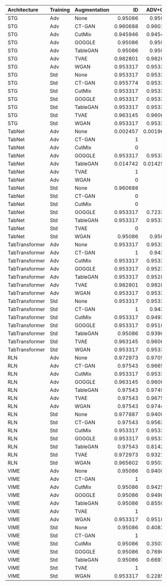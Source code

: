 | Architecture   | Training    | Augmentation   |       ID |   ADV+CTR |       ADV |        AUC |     Accuracy |    Precision |        Recall |          MCC |
|:---------------|:------------|:---------------|---------:|----------:|----------:|-----------:|-------------:|-------------:|--------------:|-------------:|
| STG            | Adv | None           | 0.95086  | 0.95086   | 0.95086   |   0.986464 |   0.999582   |   0.992308   |   0.95086     |   0.971156   |
| STG            | Adv | CT-GAN          | 0.960688 | 0.960197  | 0.959214  |   0.986319 |   0.929578   |   0.0919135  |   0.960688    |   0.285528   |
| STG            | Adv | CutMix         | 0.945946 | 0.945455  | 0.945946  |   0.984538 |   0.999601   |   1          |   0.945946    |   0.972402   |
| STG            | Adv | GOGGLE         | 0.95086  | 0.95086   | 0.95086   | nan        | nan          | nan          | nan           | nan          |
| STG            | Adv | TableGAN       | 0.95086  | 0.95086   | 0.95086   |   0.984472 |   0.999637   |   1          |   0.95086     |   0.974942   |
| STG            | Adv | TVAE           | 0.982801 | 0.982801  | 0.98231   |   0.981094 |   0.435641   |   0.0127069  |   0.982801    |   0.0717109  |
| STG            | Adv | WGAN           | 0.953317 | 0.953317  | 0.953317  |   0.984742 |   0.999528   |   0.982278   |   0.953317    |   0.967453   |
| STG            | Std    | None           | 0.953317 | 0.953317  | 0.953317  |   0.988398 |   0.999528   |   0.982278   |   0.953317    |   0.967453   |
| STG            | Std    | CT-GAN          | 0.955774 | 0.953317  | 0.955774  |   0.990381 |   0.998802   |   0.89016    |   0.955774    |   0.92179    |
| STG            | Std    | CutMix         | 0.953317 | 0.953317  | 0.953317  |   0.986111 |   0.999528   |   0.982278   |   0.953317    |   0.967453   |
| STG            | Std    | GOGGLE         | 0.953317 | 0.953317  | 0.953317  | nan        | nan          | nan          | nan           | nan          |
| STG            | Std    | TableGAN       | 0.953317 | 0.953317  | 0.953317  |   0.986138 |   0.999528   |   0.982278   |   0.953317    |   0.967453   |
| STG            | Std    | TVAE           | 0.963145 | 0.960688  | 0.963145  |   0.984115 |   0.890109   |   0.0609642  |   0.963145    |   0.227425   |
| STG            | Std    | WGAN           | 0.953317 | 0.953317  | 0.953317  |   0.986432 |   0.999528   |   0.982278   |   0.953317    |   0.967453   |
| TabNet         | Adv | None           | 0.002457 | 0.0019656 | 0.0019656 |   0.978085 |   0.992611   |   0.5        |   0.002457    |   0.0346609  |
| TabNet         | Adv | CT-GAN          | 1        | 1         | 1         |   0.976819 |   0.0156676  |   0.00745066 |   1           |   0.00788289 |
| TabNet         | Adv | CutMix         | 0        | 0         | 0         |   0.982326 |   0.992611   |   0          |   0           |   0          |
| TabNet         | Adv | GOGGLE         | 0.953317 | 0.953317  | 0.953317  | nan        | nan          | nan          | nan           | nan          |
| TabNet         | Adv | TableGAN       | 0.014742 | 0.0142506 | 0.0142506 |   0.992991 |   0.99272    |   1          |   0.014742    |   0.120974   |
| TabNet         | Adv | TVAE           | 1        | 1         | 1         |   0.976447 |   0.00738898 |   0.00738898 |   1           |   0          |
| TabNet         | Adv | WGAN           | 0        | 0         | 0         |   0.98684  |   0.992611   |   0          |   0           |   0          |
| TabNet         | Std    | None           | 0.960688 | 0         | 0.960688  |   0.996266 |   0.999401   |   0.958333   |   0.960688    |   0.959208   |
| TabNet         | Std    | CT-GAN          | 0        | 0         | 0         |   0.98612  |   0.992611   |   0          |   0           |   0          |
| TabNet         | Std    | CutMix         | 0        | 0         | 0         |   0.98232  |   0.992611   |   0          |   0           |   0          |
| TabNet         | Std    | GOGGLE         | 0.953317 | 0.723342  | 0.765602  | nan        | nan          | nan          | nan           | nan          |
| TabNet         | Std    | TableGAN       | 0.953317 | 0.953317  | 0.953317  |   0.980052 |   0.999528   |   0.982278   |   0.953317    |   0.967453   |
| TabNet         | Std    | TVAE           | 0        | 0         | 0         |   0.986516 |   0.992611   |   0          |   0           |   0          |
| TabNet         | Std    | WGAN           | 0.95086  | 0.95086   | 0.95086   |   0.98317  |   0.999528   |   0.984733   |   0.95086     |   0.967413   |
| TabTransformer | Adv | None           | 0.953317 | 0.953317  | 0.953317  |   0.984643 |   0.999528   |   0.982278   |   0.953317    |   0.967453   |
| TabTransformer | Adv | CT-GAN          | 1        | 0.94398   | 1         |   0.627151 |   0.0448604  |   0.00767664 |   1           |   0.0170234  |
| TabTransformer | Adv | CutMix         | 0.953317 | 0.953317  | 0.953317  |   0.979621 |   0.999528   |   0.982278   |   0.953317    |   0.967453   |
| TabTransformer | Adv | GOGGLE         | 0.953317 | 0.952334  | 0.953317  | nan        | nan          | nan          | nan           | nan          |
| TabTransformer | Adv | TableGAN       | 0.953317 | 0.952826  | 0.953317  |   0.979103 |   0.999564   |   0.987277   |   0.953317    |   0.969931   |
| TabTransformer | Adv | TVAE           | 0.982801 | 0.982801  | 0.982801  |   0.974144 |   0.608674   |   0.0182249  |   0.982801    |   0.102978   |
| TabTransformer | Adv | WGAN           | 0.953317 | 0.953317  | 0.953317  |   0.983638 |   0.999528   |   0.982278   |   0.953317    |   0.967453   |
| TabTransformer | Std    | None           | 0.953317 | 0.953317  | 0.953317  |   0.978808 |   0.999528   |   0.982278   |   0.953317    |   0.967453   |
| TabTransformer | Std    | CT-GAN          | 1        | 0.94398   | 1         |   0.630416 |   0.0437893  |   0.0076681  |   1           |   0.016769   |
| TabTransformer | Std    | CutMix         | 0.953317 | 0.949386  | 0.953317  |   0.976731 |   0.999528   |   0.982278   |   0.953317    |   0.967453   |
| TabTransformer | Std    | GOGGLE         | 0.953317 | 0.951843  | 0.953317  | nan        | nan          | nan          | nan           | nan          |
| TabTransformer | Std    | TableGAN       | 0.95086  | 0.939066  | 0.95086   |   0.977568 |   0.999546   |   0.987245   |   0.95086     |   0.968656   |
| TabTransformer | Std    | TVAE           | 0.963145 | 0.960688  | 0.963145  |   0.976781 |   0.942722   |   0.110985   |   0.963145    |   0.316635   |
| TabTransformer | Std    | WGAN           | 0.953317 | 0.953317  | 0.953317  |   0.98161  |   0.999528   |   0.982278   |   0.953317    |   0.967453   |
| RLN            | Adv | None           | 0.972973 | 0.970516  | 0.972973  |   0.989847 |   0.999038   |   0.90411    |   0.972973    |   0.937435   |
| RLN            | Adv | CT-GAN          | 0.97543  | 0.966585  | 0.97543   |   0.99227  |   0.985004   |   0.327288   |   0.97543     |   0.560521   |
| RLN            | Adv | CutMix         | 0.953317 | 0.953317  | 0.953317  |   0.986928 |   0.999655   |   1          |   0.953317    |   0.97621    |
| RLN            | Adv | GOGGLE         | 0.963145 | 0.960688  | 0.963145  | nan        | nan          | nan          | nan           | nan          |
| RLN            | Adv | TableGAN       | 0.97543  | 0.974939  | 0.97543   |   0.990287 |   0.998983   |   0.896163   |   0.97543     |   0.934458   |
| RLN            | Adv | TVAE           | 0.97543  | 0.967568  | 0.97543   |   0.987507 |   0.985712   |   0.33816    |   0.97543     |   0.569972   |
| RLN            | Adv | WGAN           | 0.97543  | 0.974447  | 0.97543   |   0.990073 |   0.999219   |   0.923256   |   0.97543     |   0.948597   |
| RLN            | Std    | None           | 0.977887 | 0.940049  | 0.977887  |   0.990569 |   0.998239   |   0.81893    |   0.977887    |   0.894059   |
| RLN            | Std    | CT-GAN          | 0.97543  | 0.956265  | 0.97543   |   0.993598 |   0.98573    |   0.338448   |   0.97543     |   0.57022    |
| RLN            | Std    | CutMix         | 0.953317 | 0.953317  | 0.953317  |   0.988528 |   0.999564   |   0.987277   |   0.953317    |   0.969931   |
| RLN            | Std    | GOGGLE         | 0.953317 | 0.953317  | 0.953317  | nan        | nan          | nan          | nan           | nan          |
| RLN            | Std    | TableGAN       | 0.97543  | 0.814251  | 0.97543   |   0.992423 |   0.998838   |   0.880266   |   0.97543     |   0.926062   |
| RLN            | Std    | TVAE           | 0.972973 | 0.932187  | 0.972973  |   0.98829  |   0.98711    |   0.361644   |   0.972973    |   0.58911    |
| RLN            | Std    | WGAN           | 0.965602 | 0.950369  | 0.965602  |   0.990636 |   0.998838   |   0.887133   |   0.965602    |   0.924964   |
| VIME           | Adv | None           | 0.95086  | 0.940049  | 0.942015  |   0.9825   |   0.999619   |   0.997423   |   0.95086     |   0.973675   |
| VIME           | Adv | CT-GAN          | 1        | 1         | 1         |   0.741099 |   0.00738898 |   0.00738898 |   1           |   0          |
| VIME           | Adv | CutMix         | 0.95086  | 0.942506  | 0.94742   |   0.975904 |   0.999619   |   0.997423   |   0.95086     |   0.973675   |
| VIME           | Adv | GOGGLE         | 0.95086  | 0.949877  | 0.948894  | nan        | nan          | nan          | nan           | nan          |
| VIME           | Adv | TableGAN       | 0.95086  | 0.855037  | 0.893857  |   0.978833 |   0.999619   |   0.997423   |   0.95086     |   0.973675   |
| VIME           | Adv | TVAE           | 1        | 1         | 1         |   0.727257 |   0.00738898 |   0.00738898 |   1           |   0          |
| VIME           | Adv | WGAN           | 0.953317 | 0.951843  | 0.953317  |   0.978534 |   0.999637   |   0.997429   |   0.953317    |   0.974945   |
| VIME           | Std    | None           | 0.95086  | 0.408354  | 0.95086   |   0.987291 |   0.999619   |   0.997423   |   0.95086     |   0.973675   |
| VIME           | Std    | CT-GAN          | 1        | 1         | 1         |   0.972449 |   0.00738898 |   0.00738898 |   1           |   0          |
| VIME           | Std    | CutMix         | 0.95086  | 0.350369  | 0.95086   |   0.990728 |   0.999619   |   0.997423   |   0.95086     |   0.973675   |
| VIME           | Std    | GOGGLE         | 0.95086  | 0.769042  | 0.95086   | nan        | nan          | nan          | nan           | nan          |
| VIME           | Std    | TableGAN       | 0.95086  | 0.669779  | 0.95086   |   0.984048 |   0.999619   |   0.997423   |   0.95086     |   0.973675   |
| VIME           | Std    | TVAE           | 1        | 1         | 1         |   0.949582 |   0.00751607 |   0.00738992 |   1           |   0.00097269 |
| VIME           | Std    | WGAN           | 0.953317 | 0.228501  | 0.953317  |   0.977122 |   0.999655   |   1          |   0.953317    |   0.97621    |
